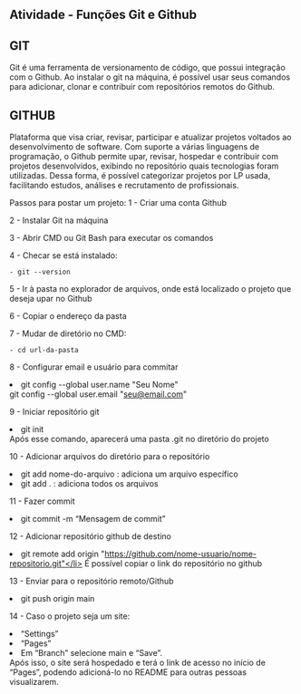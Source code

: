 ## Atividade - Funções Git e Github

<h2>GIT</h2>
Git é uma ferramenta de versionamento de código, que possui integração com o Github. Ao instalar o git na máquina, é possível usar seus comandos para adicionar, clonar e contribuir com repositórios remotos do Github.

<h2>GITHUB</h2>
Plataforma que visa criar, revisar, participar e atualizar projetos voltados ao desenvolvimento de software. Com suporte a várias linguagens de programação, o Github permite upar, revisar, hospedar e contribuir com projetos desenvolvidos, exibindo no repositório quais tecnologias foram utilizadas. Dessa forma, é possível categorizar projetos por LP usada, facilitando estudos, análises e recrutamento de profissionais. 

Passos para postar um projeto:
1 - Criar uma conta Github

2 - Instalar Git na máquina

3 - Abrir CMD ou Git Bash para executar os comandos

4 - Checar se está instalado:

    - git --version
  
5 - Ir à pasta no explorador de arquivos, onde está localizado o projeto que deseja upar no Github

6 - Copiar o endereço da pasta

7 - Mudar de diretório no CMD:

    - cd url-da-pasta
    
8 - Configurar email e usuário para commitar
    <li>git config --global user.name "Seu Nome"</li>
        git config --global user.email  "seu@email.com"
	
9 - Iniciar repositório git 
    <li>git init</li>
    Após esse comando, aparecerá uma pasta .git no diretório do projeto
    
10 - Adicionar arquivos do diretório para o repositório
    <li>git add nome-do-arquivo  : adiciona um arquivo específico</li>
    <li>git add .                : adiciona todos os arquivos</li>
    
11 - Fazer commit
    <li>git commit -m “Mensagem de commit”</li>
    
12 - Adicionar repositório github de destino
    <li>git remote add origin "https://github.com/nome-usuario/nome-repositorio.git"</li>
	  É possível copiar o link do repositório no github
   
13 - Enviar para o repositório remoto/Github
    <li>git push origin main</li>
    
14 - Caso o projeto seja um site: 
    <li>“Settings”</li>
    <li>“Pages”</li>
    <li>Em “Branch” selecione main e “Save”.</li>
	Após isso, o site será hospedado e terá o link de acesso no início de “Pages”, podendo adicioná-lo no README para outras pessoas visualizarem.



